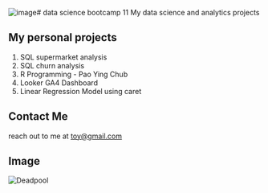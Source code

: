 ![image](https://github.com/user-attachments/assets/930918ca-32f0-4c68-842f-73e713511123)# data science bootcamp 11
My data science and analytics projects

## My personal projects

1. SQL supermarket analysis
2. SQL churn analysis
3. R Programming - Pao Ying Chub
4. Looker GA4 Dashboard
5. Linear Regression Model using caret

## Contact Me 
reach out to me at toy@gmail.com 

## Image   
![Deadpool](https://media.uiargonaut.com/wp-content/uploads/2016/05/rawrfeb3.jpg)



